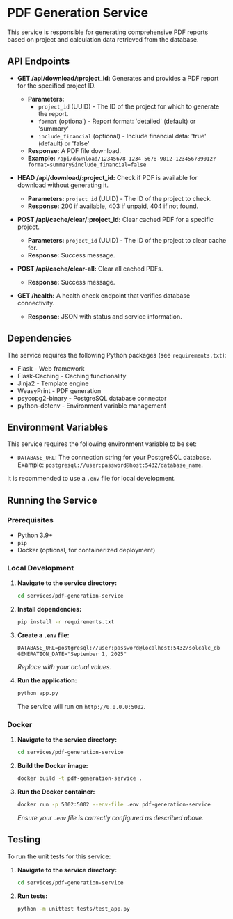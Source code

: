 # PDF Generation Service

This service is responsible for generating comprehensive PDF reports based on project and calculation data retrieved from the database.

## API Endpoints

*   **GET /api/download/:project_id:** Generates and provides a PDF report for the specified project ID.
    *   **Parameters:**
        *   `project_id` (UUID) - The ID of the project for which to generate the report.
        *   `format` (optional) - Report format: 'detailed' (default) or 'summary'
        *   `include_financial` (optional) - Include financial data: 'true' (default) or 'false'
    *   **Response:** A PDF file download.
    *   **Example:** `/api/download/12345678-1234-5678-9012-123456789012?format=summary&include_financial=false`

*   **HEAD /api/download/:project_id:** Check if PDF is available for download without generating it.
    *   **Parameters:** `project_id` (UUID) - The ID of the project to check.
    *   **Response:** 200 if available, 403 if unpaid, 404 if not found.

*   **POST /api/cache/clear/:project_id:** Clear cached PDF for a specific project.
    *   **Parameters:** `project_id` (UUID) - The ID of the project to clear cache for.
    *   **Response:** Success message.

*   **POST /api/cache/clear-all:** Clear all cached PDFs.
    *   **Response:** Success message.

*   **GET /health:** A health check endpoint that verifies database connectivity.
    *   **Response:** JSON with status and service information.

## Dependencies

The service requires the following Python packages (see `requirements.txt`):

*   Flask - Web framework
*   Flask-Caching - Caching functionality
*   Jinja2 - Template engine
*   WeasyPrint - PDF generation
*   psycopg2-binary - PostgreSQL database connector
*   python-dotenv - Environment variable management

## Environment Variables

This service requires the following environment variable to be set:

*   `DATABASE_URL`: The connection string for your PostgreSQL database. Example: `postgresql://user:password@host:5432/database_name`.

It is recommended to use a `.env` file for local development.

## Running the Service

### Prerequisites

*   Python 3.9+
*   `pip`
*   Docker (optional, for containerized deployment)

### Local Development

1.  **Navigate to the service directory:**
    ```bash
    cd services/pdf-generation-service
    ```
2.  **Install dependencies:**
    ```bash
    pip install -r requirements.txt
    ```
3.  **Create a `.env` file:**
    ```
    DATABASE_URL=postgresql://user:password@localhost:5432/solcalc_db
    GENERATION_DATE="September 1, 2025"
    ```
    *Replace with your actual values.*

4.  **Run the application:**
    ```bash
    python app.py
    ```
    The service will run on `http://0.0.0.0:5002`.

### Docker

1.  **Navigate to the service directory:**
    ```bash
    cd services/pdf-generation-service
    ```
2.  **Build the Docker image:**
    ```bash
    docker build -t pdf-generation-service .
    ```
3.  **Run the Docker container:**
    ```bash
    docker run -p 5002:5002 --env-file .env pdf-generation-service
    ```
    *Ensure your `.env` file is correctly configured as described above.*

## Testing

To run the unit tests for this service:

1.  **Navigate to the service directory:**
    ```bash
    cd services/pdf-generation-service
    ```
2.  **Run tests:**
    ```bash
    python -m unittest tests/test_app.py
    ```